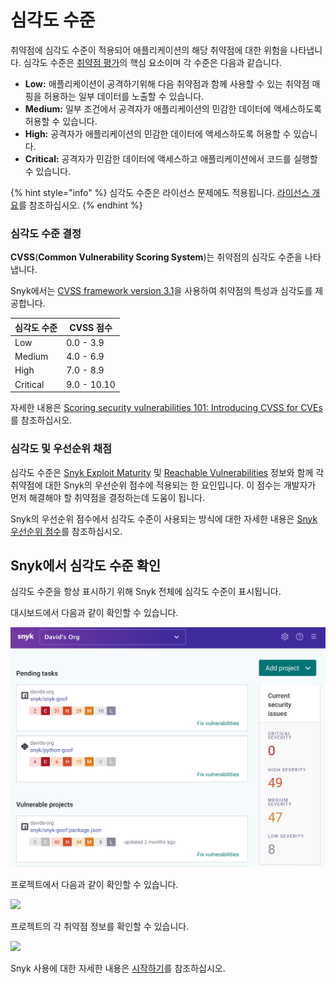 # 심각도 수준

취약점에 심각도 수준이 적용되어 애플리케이션의 해당 취약점에 대한 위험을 나타냅니다. 심각도 수준은 [취약점 평가](https://snyk.io/learn/vulnerability-assessment/)의 핵심 요소이며 각 수준은 다음과 같습니다.

* **Low:** 애플리케이션이 공격하기위해 다음 취약점과 함께 사용할 수 있는 취약점 매핑을 허용하는 일부 데이터를 노출할 수 있습니다.
* **Medium:** 일부 조건에서 공격자가 애플리케이션의 민감한 데이터에 액세스하도록 허용할 수 있습니다.
* **High:** 공격자가 애플리케이션의 민감한 데이터에 액세스하도록 허용할 수 있습니다.
* **Critical:** 공격자가 민감한 데이터에 액세스하고 애플리케이션에서 코드를 실행할 수 있습니다.

{% hint style="info" %}
심각도 수준은 라이선스 문제에도 적용됩니다. [라이선스 개요](https://docs.snyk.io/snyk-open-source/licenses)를 참조하십시오.
{% endhint %}

### 심각도 수준 결정

**CVSS**(**Common Vulnerability Scoring System**)는 취약점의 심각도 수준을 나타냅니다.

Snyk에서는 [CVSS framework version 3.1](https://www.first.org/cvss/v3-1/)을 사용하여 취약점의 특성과 심각도를 제공합니다.

| **심각도 수준** | **CVSS 점수** |
| ---------- | ----------- |
| Low        | 0.0 - 3.9   |
| Medium     | 4.0 - 6.9   |
| High       | 7.0 - 8.9   |
| Critical   | 9.0 - 10.10 |

자세한 내용은 [Scoring security vulnerabilities 101: Introducing CVSS for CVEs](https://snyk.io/blog/scoring-security-vulnerabilities-101-introducing-cvss-for-cve/)를 참조하십시오.

### 심각도 및 우선순위 채점

심각도 수준은 [Snyk Exploit Maturity](https://snyk.io/blog/whats-so-wild-about-exploits-in-the-wild-and-how-can-we-prioritize-accordingly/) 및 [Reachable Vulnerabilities](https://snyk.io/blog/optimizing-prioritization-with-deep-application-level-context/) 정보와 함께 각 취약점에 대한 Snyk의 우선순위 점수에 적용되는 한 요인입니다. 이 점수는 개발자가 먼저 해결해야 할 취약점을 결정하는데 도움이 됩니다.

Snyk의 우선순위 점수에서 심각도 수준이 사용되는 방식에 대한 자세한 내용은 [Snyk 우선순위 점수](broken-reference)를 참조하십시오.

## Snyk에서 심각도 수준 확인

심각도 수준을 항상 표시하기 위해 Snyk 전체에 심각도 수준이 표시됩니다.

대시보드에서 다음과 같이 확인할 수 있습니다.

![](<../../.gitbook/assets/image (46) (1).png>)

프로젝트에서 다음과 같이 확인할 수 있습니다.

![](<../../.gitbook/assets/image (43).png>)

프로젝트의 각 취약점 정보를 확인할 수 있습니다.

![](<../../.gitbook/assets/image (39).png>)

Snyk 사용에 대한 자세한 내용은 [시작하기](https://docs.snyk.io/getting-started)를 참조하십시오.

